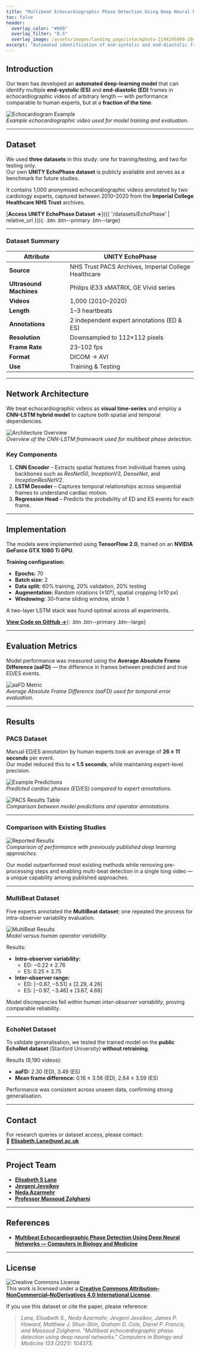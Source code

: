 ```yaml
---
title: "Multibeat Echocardiographic Phase Detection Using Deep Neural Networks"
toc: false
header:
  overlay_color: "#000"
  overlay_filter: "0.5"
  overlay_image: /assets/images/landing_page/istockphoto-2194245609-2048x2048.jpg
excerpt: "Automated identification of end-systolic and end-diastolic frames in echocardiographic videos using deep neural networks."
---
```


<link rel="stylesheet" href="{{ '/assets/css/datasets.css' | relative_url }}">
<div class="page-wrap" markdown="1">

## Introduction

Our team has developed an **automated deep-learning model** that can identify multiple **end-systolic (ES)** and **end-diastolic (ED)** frames in echocardiographic videos of arbitrary length — with performance comparable to human experts, but at a **fraction of the time**.

![Echocardiogram Example](/assets/images/projects/unity/phase_detection/echo.gif)  
*Example echocardiographic video used for model training and evaluation.*

---

## Dataset

We used **three datasets** in this study: one for training/testing, and two for testing only.  
Our own **UNITY EchoPhase dataset** is publicly available and serves as a benchmark for future studies.

It contains 1,000 anonymised echocardiographic videos annotated by two cardiology experts, captured between 2010–2020 from the **Imperial College Healthcare NHS Trust** archives.

[**Access UNITY EchoPhase Dataset →**]({{ '/datasets/EchoPhase' | relative_url }}){: .btn .btn--primary .btn--large}

---

### Dataset Summary

| **Attribute** | **UNITY EchoPhase** |
|----------------|--------------------|
| **Source** | NHS Trust PACS Archives, Imperial College Healthcare |
| **Ultrasound Machines** | Philips iE33 xMATRIX, GE Vivid series |
| **Videos** | 1,000 (2010–2020) |
| **Length** | 1–3 heartbeats |
| **Annotations** | 2 independent expert annotations (ED & ES) |
| **Resolution** | Downsampled to 112×112 pixels |
| **Frame Rate** | 23–102 fps |
| **Format** | DICOM → AVI |
| **Use** | Training & Testing |

---

## Network Architecture

We treat echocardiographic videos as **visual time-series** and employ a **CNN–LSTM hybrid model** to capture both spatial and temporal dependencies.

![Architecture Overview](/assets/images/projects/unity/phase_detection/echo_architecture.png)  
*Overview of the CNN-LSTM framework used for multibeat phase detection.*

### Key Components

1. **CNN Encoder** – Extracts spatial features from individual frames using backbones such as *ResNet50*, *InceptionV3*, *DenseNet*, and *InceptionResNetV2*.  
2. **LSTM Decoder** – Captures temporal relationships across sequential frames to understand cardiac motion.  
3. **Regression Head** – Predicts the probability of ED and ES events for each frame.

---

## Implementation

The models were implemented using **TensorFlow 2.0**, trained on an **NVIDIA GeForce GTX 1080 Ti GPU**.

**Training configuration:**
- **Epochs:** 70  
- **Batch size:** 2  
- **Data split:** 60% training, 20% validation, 20% testing  
- **Augmentation:** Random rotations (±10°), spatial cropping (≤10 px)  
- **Windowing:** 30-frame sliding window, stride 1  

A two-layer LSTM stack was found optimal across all experiments.

[**View Code on GitHub →**](https://github.com/intsav/EchoPhaseDetection){: .btn .btn--primary .btn--large}

---

## Evaluation Metrics

Model performance was measured using the **Average Absolute Frame Difference (aaFD)** — the difference in frames between predicted and true ED/ES events.

![aaFD Metric](/assets/images/projects/unity/phase_detection/aaFD.png)  
*Average Absolute Frame Difference (aaFD) used for temporal error evaluation.*

---

## Results

### PACS Dataset

Manual ED/ES annotation by human experts took an average of **26 ± 11 seconds** per event.  
Our model reduced this to **< 1.5 seconds**, while maintaining expert-level precision.

![Example Predictions](/assets/images/projects/unity/phase_detection/pacs-examples.png)  
*Predicted cardiac phases (ED/ES) compared to expert annotations.*

![PACS Results Table](/assets/images/projects/unity/phase_detection/pacs-results.png)  
*Comparison between model predictions and operator annotations.*

---

### Comparison with Existing Studies

![Reported Results](/assets/images/projects/unity/phase_detection/previously-reported-results.png)  
*Comparison of performance with previously published deep learning approaches.*

Our model outperformed most existing methods while removing pre-processing steps and enabling multi-beat detection in a single long video — a unique capability among published approaches.

---

### MultiBeat Dataset

Five experts annotated the **MultiBeat dataset**; one repeated the process for intra-observer variability evaluation.

![MultiBeat Results](/assets/images/projects/unity/phase_detection/multibeat-results.png)  
*Model versus human operator variability.*

Results:  
- **Intra-observer variability:**  
  - ED: −0.22 ± 2.76  
  - ES: 0.25 ± 3.75  
- **Inter-observer range:**  
  - ED: [−0.87, −5.51] ± [2.29, 4.26]  
  - ES: [−0.97, −3.46] ± [3.67, 4.68]  

Model discrepancies fell *within human inter-observer variability*, proving comparable reliability.

---

### EchoNet Dataset

To validate generalisation, we tested the trained model on the **public EchoNet dataset** (Stanford University) **without retraining**.

Results (9,190 videos):  
- **aaFD:** 2.30 (ED), 3.49 (ES)  
- **Mean frame difference:** 0.16 ± 3.56 (ED), 2.64 ± 3.59 (ES)

Performance was consistent across unseen data, confirming strong generalisation.

---

## Contact

For research queries or dataset access, please contact:  
📧 **[Elisabeth.Lane@uwl.ac.uk](mailto:Elisabeth.Lane@uwl.ac.uk)**

---

## Project Team

- [**Elisabeth S Lane**](https://elisabethlane.github.io/)  
- [**Jevgeni Jevsikov**](https://twitter.com/intsav_?lang=en-gb)  
- [**Neda Azarmehr**](https://www.uwl.ac.uk/staff/neda-azarmehr)  
- [**Professor Massoud Zolgharni**](https://www.uwl.ac.uk/staff/massoud-zolgharni)

---

## References

- [**Multibeat Echocardiographic Phase Detection Using Deep Neural Networks — Computers in Biology and Medicine**](https://www.sciencedirect.com/science/article/abs/pii/S0010482521001670)

---

## License

![Creative Commons License](https://i.creativecommons.org/l/by-nc-nd/4.0/88x31.png)  
This work is licensed under a [**Creative Commons Attribution–NonCommercial–NoDerivatives 4.0 International License**](http://creativecommons.org/licenses/by-nc-nd/4.0/).

If you use this dataset or cite the paper, please reference:  
> *Lane, Elisabeth S., Neda Azarmehr, Jevgeni Jevsikov, James P. Howard, Matthew J. Shun-Shin, Graham D. Cole, Darrel P. Francis, and Massoud Zolgharni. "Multibeat echocardiographic phase detection using deep neural networks." Computers in Biology and Medicine 133 (2021): 104373.*
